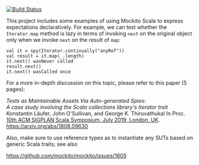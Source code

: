 [![Build Status](https://travis-ci.org/klaeufer/mockitoscala-examples-scala.svg?branch=master)](https://travis-ci.org/klaeufer/mockitoscala-examples-scala)

This project includes some examples of using Mockito Scala to express expectations declaratively.
For example, we can test whether the `Iterator.map` method is lazy in terms of
invoking `next` on the original object only when we invoke `next` on the result of `map`:

    val it = spy(Iterator.continually("anyRef"))
    val result = it.map(_.length)
    it.next() wasNever called
    result.next()
    it.next() wasCalled once

For a more in-depth discussion on this topic, please refer to this paper (5 pages):

*Tests as Maintainable Assets Via Auto-generated Spies:* \
*A case study involving the Scala collections library's Iterator trait* \
Konstantin Läufer, John O'Sullivan, and George K. Thiruvathukal
In Proc. [10th ACM SIGPLAN Scala Symposium, July 2019, London, UK](https://2019.ecoop.org/home/scala-2019#program). 
https://arxiv.org/abs/1808.09630

Also, make sure to use reference types as to instantiate any SUTs based on generic Scala traits; see also

https://github.com/mockito/mockito/issues/1605
